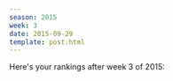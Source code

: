 ```yaml
---
season: 2015
week: 3
date: 2015-09-29
template: post.html
---
```


Here's your rankings after week 3 of 2015:
